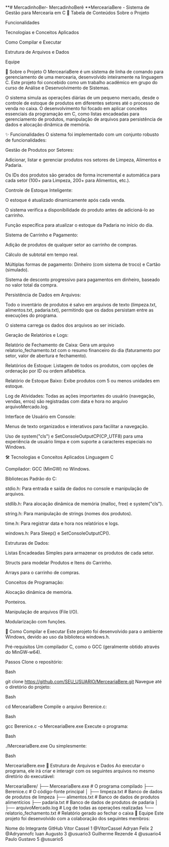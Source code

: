 **# MercadinhoBer-
MercadinhoBerê
**MerceariaBere - Sistema de Gestão para Mercearia em C
📜 Tabela de Conteúdos
Sobre o Projeto

Funcionalidades

Tecnologias e Conceitos Aplicados

Como Compilar e Executar

Estrutura de Arquivos e Dados

Equipe

📖 Sobre o Projeto
O MerceariaBere é um sistema de linha de comando para gerenciamento de uma mercearia, desenvolvido inteiramente na linguagem C. Este projeto foi concebido como um trabalho acadêmico em grupo  do curso de Análise e Desenvolvimento de Sistemas.

O sistema simula as operações diárias de um pequeno mercado, desde o controle de estoque de produtos em diferentes setores até o processo de venda no caixa. O desenvolvimento foi focado em aplicar conceitos essenciais da programação em C, como listas encadeadas para gerenciamento de produtos, manipulação de arquivos para persistência de dados e alocação dinâmica de memória.

✨ Funcionalidades
O sistema foi implementado com um conjunto robusto de funcionalidades:

Gestão de Produtos por Setores:

Adicionar, listar e gerenciar produtos nos setores de Limpeza, Alimentos e Padaria.

Os IDs dos produtos são gerados de forma incremental e automática para cada setor (100+ para Limpeza, 200+ para Alimentos, etc.).

Controle de Estoque Inteligente:

O estoque é atualizado dinamicamente após cada venda.

O sistema verifica a disponibilidade do produto antes de adicioná-lo ao carrinho.

Função específica para atualizar o estoque da Padaria no início do dia.

Sistema de Carrinho e Pagamento:

Adição de produtos de qualquer setor ao carrinho de compras.

Cálculo de subtotal em tempo real.

Múltiplas formas de pagamento: Dinheiro (com sistema de troco) e Cartão (simulado).

Sistema de desconto progressivo para pagamentos em dinheiro, baseado no valor total da compra.

Persistência de Dados em Arquivos:

Todo o inventário de produtos é salvo em arquivos de texto (limpeza.txt, alimentos.txt, padaria.txt), permitindo que os dados persistam entre as execuções do programa.

O sistema carrega os dados dos arquivos ao ser iniciado.

Geração de Relatórios e Logs:

Relatório de Fechamento de Caixa: Gera um arquivo relatorio_fechamento.txt com o resumo financeiro do dia (faturamento por setor, valor de abertura e fechamento).

Relatórios de Estoque: Listagem de todos os produtos, com opções de ordenação por ID ou ordem alfabética.

Relatório de Estoque Baixo: Exibe produtos com 5 ou menos unidades em estoque.

Log de Atividades: Todas as ações importantes do usuário (navegação, vendas, erros) são registradas com data e hora no arquivo arquivoMercado.log.

Interface de Usuário em Console:

Menus de texto organizados e interativos para facilitar a navegação.

Uso de system("cls") e SetConsoleOutputCP(CP_UTF8) para uma experiência de usuário limpa e com suporte a caracteres especiais no Windows.

🛠️ Tecnologias e Conceitos Aplicados
Linguagem C

Compilador: GCC (MinGW) no Windows.

Bibliotecas Padrão do C:

stdio.h: Para entrada e saída de dados no console e manipulação de arquivos.

stdlib.h: Para alocação dinâmica de memória (malloc, free) e system("cls").

string.h: Para manipulação de strings (nomes dos produtos).

time.h: Para registrar data e hora nos relatórios e logs.

windows.h: Para Sleep() e SetConsoleOutputCP().

Estruturas de Dados:

Listas Encadeadas Simples para armazenar os produtos de cada setor.

Structs para modelar Produtos e Itens do Carrinho.

Arrays para o carrinho de compras.

Conceitos de Programação:

Alocação dinâmica de memória.

Ponteiros.

Manipulação de arquivos (File I/O).

Modularização com funções.

🚀 Como Compilar e Executar
Este projeto foi desenvolvido para o ambiente Windows, devido ao uso da biblioteca windows.h.

Pré-requisitos
Um compilador C, como o GCC (geralmente obtido através do MinGW-w64).

Passos
Clone o repositório:

Bash

git clone https://github.com/SEU_USUARIO/MerceariaBere.git
Navegue até o diretório do projeto:

Bash

cd MerceariaBere
Compile o arquivo Berenice.c:

Bash

gcc Berenice.c -o MerceariaBere.exe
Execute o programa:

Bash

./MerceariaBere.exe
Ou simplesmente:

Bash

MerceariaBere.exe
📁 Estrutura de Arquivos e Dados
Ao executar o programa, ele irá criar e interagir com os seguintes arquivos no mesmo diretório do executável:

MerceariaBere/
├── MerceariaBere.exe      # O programa compilado
├── Berenice.c             # O código-fonte principal
│
├── limpeza.txt            # Banco de dados de produtos de limpeza
├── alimentos.txt          # Banco de dados de produtos alimentícios
├── padaria.txt            # Banco de dados de produtos de padaria
│
├── arquivoMercado.log     # Log de todas as operações realizadas
└── relatorio_fechamento.txt # Relatório gerado ao fechar o caixa
👥 Equipe
Este projeto foi desenvolvido com a colaboração dos seguintes membros:

Nome do Integrante	GitHub
Vitor Cassel 1	@VitorCassel
Adryan Felix 2	@Adryannofc 
luan Augusto 3	@usuario3
Guilherme Rezende 4	@usuario4
Paulo Gustavo 5	@usuario5
